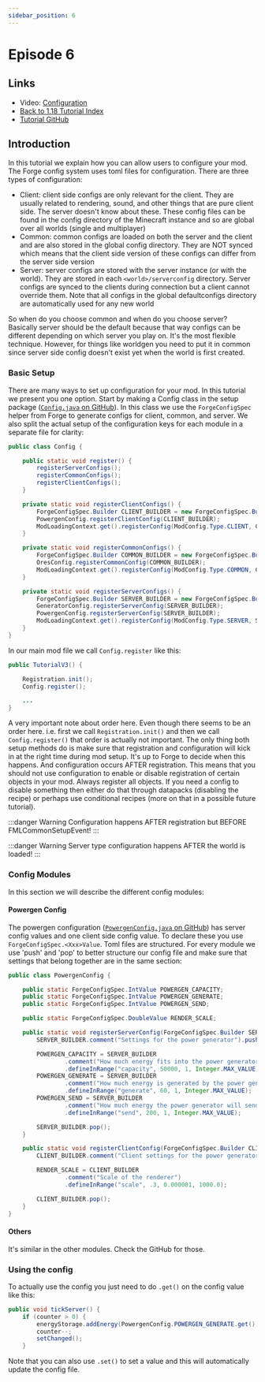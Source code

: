 ```yaml
---
sidebar_position: 6
---
```


# Episode 6

## Links

* Video: [Configuration](https://www.youtube.com/watch?v=e8CdEqQ4hRM&ab_channel=JorritTyberghein)
* [Back to 1.18 Tutorial Index](./1.18.md)
* [Tutorial GitHub](https://github.com/McJty/TutorialV3)

## Introduction

In this tutorial we explain how you can allow users to configure your mod.
The Forge config system uses toml files for configuration.
There are three types of configuration:

* Client: client side configs are only relevant for the client. They are usually related to rendering, sound, and other things that are pure client side. The server doesn't know about these. These config files can be found in the config directory of the Minecraft instance and so are global over all worlds (single and multiplayer)
* Common: common configs are loaded on both the server and the client and are also stored in the global config directory. They are NOT synced which means that the client side version of these configs can differ from the server side version
* Server: server configs are stored with the server instance (or with the world). They are stored in each `<world>/serverconfig` directory. Server configs are synced to the clients during connection but a client cannot override them. Note that all configs in the global defaultconfigs directory are automatically used for any new world

So when do you choose common and when do you choose server? Basically server should be the default because that way configs can be different depending on which server you play on. It's the most flexible technique. However, for things like worldgen you need to put it in common since server side config doesn't exist yet when the world is first created.

### Basic Setup

There are many ways to set up configuration for your mod.
In this tutorial we present you one option.
Start by making a Config class in the setup package ([`Config.java` on GitHub](https://github.com/McJty/TutorialV3/blob/main/src/main/java/com/example/tutorialv3/setup/Config.java)).
In this class we use the `ForgeConfigSpec` helper from Forge to generate configs for client, common, and server.
We also split the actual setup of the configuration keys for each module in a separate file for clarity:

```java
public class Config {

    public static void register() {
        registerServerConfigs();
        registerCommonConfigs();
        registerClientConfigs();
    }

    private static void registerClientConfigs() {
        ForgeConfigSpec.Builder CLIENT_BUILDER = new ForgeConfigSpec.Builder();
        PowergenConfig.registerClientConfig(CLIENT_BUILDER);
        ModLoadingContext.get().registerConfig(ModConfig.Type.CLIENT, CLIENT_BUILDER.build());
    }

    private static void registerCommonConfigs() {
        ForgeConfigSpec.Builder COMMON_BUILDER = new ForgeConfigSpec.Builder();
        OresConfig.registerCommonConfig(COMMON_BUILDER);
        ModLoadingContext.get().registerConfig(ModConfig.Type.COMMON, COMMON_BUILDER.build());
    }

    private static void registerServerConfigs() {
        ForgeConfigSpec.Builder SERVER_BUILDER = new ForgeConfigSpec.Builder();
        GeneratorConfig.registerServerConfig(SERVER_BUILDER);
        PowergenConfig.registerServerConfig(SERVER_BUILDER);
        ModLoadingContext.get().registerConfig(ModConfig.Type.SERVER, SERVER_BUILDER.build());
    }
}
```

In our main mod file we call `Config.register` like this:

```java
public TutorialV3() {

    Registration.init();
    Config.register();

    ...
}
```

A very important note about order here.
Even though there seems to be an order here. i.e. first we call `Registration.init()` and then we call `Config.register()` that order is actually not important.
The only thing both setup methods do is make sure that registration and configuration will kick in at the right time during mod setup.
It's up to Forge to decide when this happens.
And configuration occurs AFTER registration.
This means that you should not use configuration to enable or disable registration of certain objects in your mod.
Always register all objects.
If you need a config to disable something then either do that through datapacks (disabling the recipe) or perhaps use conditional recipes (more on that in a possible future tutorial).

:::danger Warning
Configuration happens AFTER registration but BEFORE FMLCommonSetupEvent!
:::

:::danger Warning
Server type configuration happens AFTER the world is loaded!
:::

### Config Modules

In this section we will describe the different config modules:

#### Powergen Config

The powergen configuration ([`PowergenConfig.java` on GitHub](https://github.com/McJty/TutorialV3/blob/main/src/main/java/com/example/tutorialv3/blocks/PowergenConfig.java)) has server config values and one client side config value.
To declare these you use `ForgeConfigSpec.<Xxx>Value`. Toml files are structured.
For every module we use 'push' and 'pop' to better structure our config file and make sure that settings that belong together are in the same section:

```java
public class PowergenConfig {

    public static ForgeConfigSpec.IntValue POWERGEN_CAPACITY;
    public static ForgeConfigSpec.IntValue POWERGEN_GENERATE;
    public static ForgeConfigSpec.IntValue POWERGEN_SEND;

    public static ForgeConfigSpec.DoubleValue RENDER_SCALE;

    public static void registerServerConfig(ForgeConfigSpec.Builder SERVER_BUILDER) {
        SERVER_BUILDER.comment("Settings for the power generator").push("powergen");

        POWERGEN_CAPACITY = SERVER_BUILDER
                .comment("How much energy fits into the power generator")
                .defineInRange("capacity", 50000, 1, Integer.MAX_VALUE);
        POWERGEN_GENERATE = SERVER_BUILDER
                .comment("How much energy is generated by the power generator")
                .defineInRange("generate", 60, 1, Integer.MAX_VALUE);
        POWERGEN_SEND = SERVER_BUILDER
                .comment("How much energy the power generator will send out to adjacent blocks every tick")
                .defineInRange("send", 200, 1, Integer.MAX_VALUE);

        SERVER_BUILDER.pop();
    }

    public static void registerClientConfig(ForgeConfigSpec.Builder CLIENT_BUILDER) {
        CLIENT_BUILDER.comment("Client settings for the power generator").push("powergen");

        RENDER_SCALE = CLIENT_BUILDER
                .comment("Scale of the renderer")
                .defineInRange("scale", .3, 0.000001, 1000.0);

        CLIENT_BUILDER.pop();
    }
}
```

#### Others

It's similar in the other modules.
Check the GitHub for those.

### Using the config

To actually use the config you just need to do `.get()` on the config value like this:

```java
public void tickServer() {
    if (counter > 0) {
        energyStorage.addEnergy(PowergenConfig.POWERGEN_GENERATE.get());
        counter--;
        setChanged();
    }
```

Note that you can also use `.set()` to set a value and this will automatically update the config file.
